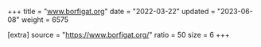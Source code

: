 +++
title = "www.borfigat.org"
date = "2022-03-22"
updated = "2023-06-08"
weight = 6575

[extra]
source = "https://www.borfigat.org/"
ratio = 50
size = 6
+++
